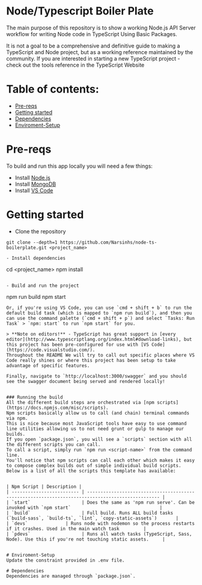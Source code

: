 # Node/Typescript Boiler Plate
The main purpose of this repository is to show a working Node.js API Server workflow for writing Node code in TypeScript Using Basic Packages.

It is not a goal to be a comprehensive and definitive guide to making a TypeScript and Node project, but as a working reference maintained by the community. If you are interested in starting a new TypeScript project - check out the tools reference in the TypeScript Website


# Table of contents:

- [Pre-reqs](#pre-reqs)
- [Getting started](#getting-started)
- [Dependencies](#dependencies)
- [Enviroment-Setup](#Enviroment-Setup)

# Pre-reqs
To build and run this app locally you will need a few things:
- Install [Node.js](https://nodejs.org/en/)
- Install [MongoDB](https://docs.mongodb.com/manual/installation/)
- Install [VS Code](https://code.visualstudio.com/)


# Getting started
- Clone the repository
```
git clone --depth=1 https://github.com/Narsinhs/node-ts-boilerplate.git <project_name>

- Install dependencies
```
cd <project_name>
npm install
```

- Build and run the project
```
npm run build
npm start
```
Or, if you're using VS Code, you can use `cmd + shift + b` to run the default build task (which is mapped to `npm run build`), and then you can use the command palette (`cmd + shift + p`) and select `Tasks: Run Task` > `npm: start` to run `npm start` for you.

> **Note on editors!** - TypeScript has great support in [every editor](http://www.typescriptlang.org/index.html#download-links), but this project has been pre-configured for use with [VS Code](https://code.visualstudio.com/).
Throughout the README We will try to call out specific places where VS Code really shines or where this project has been setup to take advantage of specific features.

Finally, navigate to `http://localhost:3000/swagger` and you should see the swagger document being served and rendered locally!


### Running the build
All the different build steps are orchestrated via [npm scripts](https://docs.npmjs.com/misc/scripts).
Npm scripts basically allow us to call (and chain) terminal commands via npm.
This is nice because most JavaScript tools have easy to use command line utilities allowing us to not need grunt or gulp to manage our builds.
If you open `package.json`, you will see a `scripts` section with all the different scripts you can call.
To call a script, simply run `npm run <script-name>` from the command line.
You'll notice that npm scripts can call each other which makes it easy to compose complex builds out of simple individual build scripts.
Below is a list of all the scripts this template has available:


| Npm Script | Description |
| ------------------------- | ------------------------------------------------------------------------------------------------- |
| `start`                   | Does the same as 'npm run serve'. Can be invoked with `npm start`                                 |
| `build`                   | Full build. Runs ALL build tasks (`build-sass`, `build-ts`, `lint`, `copy-static-assets`)       |
| `devs`              | Runs node with nodemon so the process restarts if it crashes. Used in the main watch task         |
| `pdevs`                   | Runs all watch tasks (TypeScript, Sass, Node). Use this if you're not touching static assets.     |


# Enviroment-Setup
Update the constraint provided in .env file.

# Dependencies
Dependencies are managed through `package.json`.

